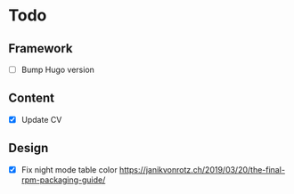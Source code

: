 # Todo

## Framework

- [ ] Bump Hugo version

## Content

- [x] Update CV

## Design

- [x] Fix night mode table color https://janikvonrotz.ch/2019/03/20/the-final-rpm-packaging-guide/
